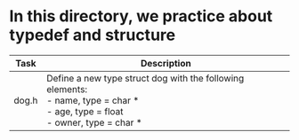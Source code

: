 # In this directory, we practice about typedef and structure
| Task			| Description					|
| --------------------- | --------------------------------------------- |
| dog.h			| Define a new type struct dog with the following elements:<br>- name, type = char * <br>- age, type = float<br>- owner, type = char *	|


